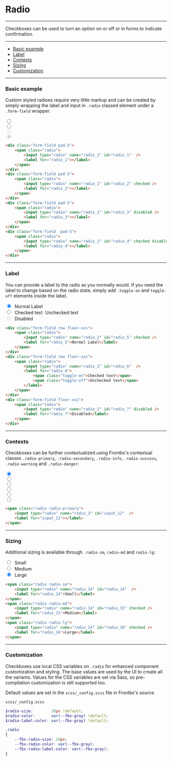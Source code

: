 # Radio

---

Checkboxes can be used to turn an option on or off or in forms to indicate confirmation.

---

*   [Basic example](#basic-example)
*   [Label](#label)
*   [Contexts](#contexts)
*   [Sizing](#sizing)
*   [Customization](#customization)

---

### Basic example

Custom styled radioes require very little markup and can be created by simply wrapping the label and input in `.radio` classed element under a `.form-field` wrapper. 

<div class="fbx-snippet-demo">
    <form class="text-center">
        <div class="form-field pad-5">
            <span class="radio">
                <input type="radio" name="radio_1" id="radio_1"  />
                <label for="radio_1"></label>
            </span>
        </div>
        <div class="form-field pad-5">
            <span class="radio">
                <input type="radio" name="radio_1" id="radio_2" checked />
                <label for="radio_2"></label>
            </span>
        </div>
        <div class="form-field pad-5">
            <span class="radio">
                <input type="radio" name="radio_1" id="radio_3" disabled />
                <label for="radio_3"></label>
            </span>
        </div>
        <div class="form-field  pad-5">
            <span class="radio">
                <input type="radio" name="radio_1" id="radio_4" checked disabled />
                <label for="radio_4"></label>
            </span>
        </div>
    </form>
</div>

```html
<div class="form-field pad-5">
    <span class="radio">
        <input type="radio" name="radio_1" id="radio_1"  />
        <label for="radio_1"></label>
    </span>
</div>
<div class="form-field pad-5">
    <span class="radio">
        <input type="radio" name="radio_1" id="radio_2" checked />
        <label for="radio_2"></label>
    </span>
</div>
<div class="form-field pad-5">
    <span class="radio">
        <input type="radio" name="radio_1" id="radio_3" disabled />
        <label for="radio_3"></label>
    </span>
</div>
<div class="form-field  pad-5">
    <span class="radio">
        <input type="radio" name="radio_1" id="radio_4" checked disabled />
        <label for="radio_4"></label>
    </span>
</div>
```

--- 

### Label

You can provide a label to the radio as you normally would. If you need the label to change based on the radio state, simply add `.toggle-on` and `toggle-off` elements inside the label.

<div class="fbx-snippet-demo">
    <form>
        <div class="form-field row floor-xxs">
            <span class="radio">
                <input type="radio" name="radio_2" id="radio_5"  checked/>
                <label for="radio_5">&nbsp;Normal Label</label>
            </span>
        </div>
        <div class="form-field row floor-xxs">
            <span class="radio">
                <input type="radio" name="radio_2" id="radio_6"  />
                <label for="radio_6">
                    <span class="toggle-on">&nbsp;Checked text</span>
                    <span class="toggle-off">&nbsp;Unchecked text</span>
                </label>
            </span>
        </div>
        <div class="form-field floor-xxs">
            <span class="radio">
                <input type="radio" name="radio_2" id="radio_7" disabled />
                <label for="radio_7">&nbsp;Disabled</label>
            </span>
        </div>
    </form>
</div>

```html
<div class="form-field row floor-xxs">
    <span class="radio">
        <input type="radio" name="radio_2" id="radio_5" checked />
        <label for="radio_5">Normal Label</label>
    </span>
</div>
<div class="form-field row floor-xxs">
    <span class="radio">
        <input type="radio" name="radio_2" id="radio_6"  />
        <label for="radio_6">
            <span class="toggle-on">Checked text</span>
            <span class="toggle-off">Unchecked text</span>
        </label>
    </span>
</div>
<div class="form-field floor-xxs">
    <span class="radio">
        <input type="radio" name="radio_2" id="radio_7" disabled />
        <label for="radio_7">Disabled</label>
    </span>
</div>
```

--- 

### Contexts

Checkboxes can be further contextualized using Frontbx's contextual classes `.radio-primary`,  `.radio-secondary`,  `.radio-info`,  `.radio-success`,  `.radio-warning` and `.radio-danger`:

<div class="fbx-snippet-demo">
    <form class="text-center">
        <div class="form-field pad-5">
            <span class="radio radio-primary">
                <input type="radio" name="radio_3" id="radio_8" checked />
                <label for="radio_8"></label>
            </span>
        </div>
        <div class="form-field pad-5">
            <span class="radio radio-secondary">
                <input type="radio" name="radio_3" id="radio_9"  />
                <label for="radio_9"></label>
            </span>
        </div>
        <div class="form-field pad-5">
            <span class="radio radio-info">
                <input type="radio" name="radio_3" id="radio_10" />
                <label for="radio_10"></label>
            </span>
        </div>
        <div class="form-field pad-5">
            <span class="radio radio-success">
                <input type="radio" name="radio_3" id="radio_11" />
                <label for="radio_11"></label>
            </span>
        </div>
        <div class="form-field pad-5">
            <span class="radio radio-warning">
                <input type="radio" name="radio_3" id="radio_12" />
                <label for="radio_12"></label>
            </span>
        </div>
        <div class="form-field pad-5">
            <span class="radio radio-danger">
                <input type="radio" name="radio_3" id="radio_13" />
                <label for="radio_13"></label>
            </span>
        </div>
    </form>
</div>

```html
<span class="radio radio-primary">
    <input type="radio" name="radio_3" id="input_12"  />
    <label for="input_12"></label>
</span>
```

--- 

### Sizing

Additional sizing is available through `.radio-sm`, `radio-md` and `radio-lg`:

<div class="fbx-snippet-demo">
    <form class="text-center">
        <div class="form-field pad-5">
            <span class="radio radio-sm">
                <input type="radio" name="radio_15" id="radio_14" />
                <label for="radio_14">&nbsp;Small</label>
            </span>
        </div>
        <div class="form-field pad-5">
            <span class="radio radio-md">
                <input type="radio" name="radio_15" id="radio_15" />
                <label for="radio_15">&nbsp;Medium</label>
            </span>
        </div>
        <div class="form-field pad-5">
            <span class="radio radio-lg">
                <input type="radio" name="radio_15" id="radio_16" checked />
                <label for="radio_16">&nbsp;Large</label>
            </span>
        </div>
    </form>
</div>

```html
<span class="radio radio-sm">
    <input type="radio" name="radio_14" id="radio_14"  />
    <label for="radio_14">Small</label>
</span>
<span class="radio radio-md">
    <input type="radio" name="radio_14" id="radio_15" checked />
    <label for="radio_15">Medium</label>
</span>
<span class="radio radio-lg">
    <input type="radio" name="radio_14" id="radio_16" checked />
    <label for="radio_16">Large</label>
</span>
```

---

### Customization

Checkboxes use local CSS variables on `.radio` for enhanced component customization and styling. The base values are used by the UI to create all the variants. Values for the CSS variables are set via Sass, so pre-compilation customization is still supported too.

Default values are set in the `scss/_config.scss` file in Frontbx's source.

```file-path
scss/_config.scss
```
```scss
$radio-size:        20px !default;
$radio-color:       var(--fbx-gray) !default;
$radio-label-color: var(--fbx-gray) !default;
```

```scss
.radio
{
    --fbx-radio-size: 20px;
    --fbx-radio-color: var(--fbx-gray);
    --fbx-radio-label-color: var(--fbx-gray);
}

```
